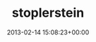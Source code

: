 ---
title:		"stoplerstein"
type:		"photos"
mediatype:		"upload"
location:		"TBC"
date:		"2013-02-14 15:08:23+00:00"
album:		"city"
filename:		"stoplerstein.md"
series:		""
cl_public_id:		"city/stoplerstein"
cl_version:		1497000456
format:		"tiff"
bytes:		7951776
width:		2174
height:		1440
colours:
- "#4F5E72"
- "#4D6070"
- "#222934"
- "#687382"
- "#222D35"
- "#687783"
- "#D6DBDD"
- "#CDD2CF"
- "#2B2D35"
- "#BBC1CC"
- "#2C3235"
- "#8D948D"
- "#CFD0CB"
exposure_mode:		"Auto"
program:		"Aperture-priority AE"
aperture:		"5.6"
focal_length:		"35.0 mm"
iso:		"320"
shutter_speed:		"1/80"
metering:		"Center-weighted average"
flash:		"Off, Did not fire"
white_balance:		"Custom"
colour_temp:		"4150"
has_crop:		"true"
orientation:		"Horizontal (normal)"
camera_model:		"NIKON D7000"
lens_info:		"35mm f/1.8"
artist:		"Matt Finucane"
x_resolution:		"300"
y_resolution:		"300"
---